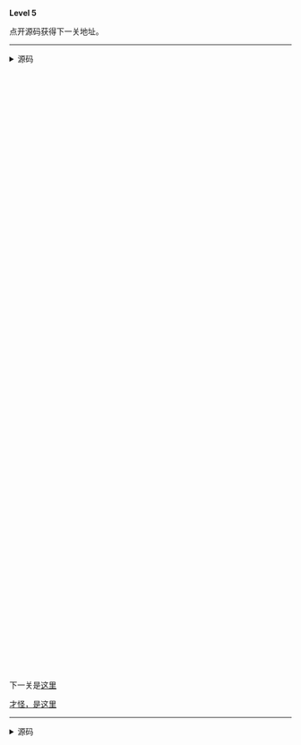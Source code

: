 **Level 5**

点开源码获得下一关地址。

--------

<details><summary>源码</summary><pre>
**Level 5**

点开源码获得下一关地址。
</pre></details>

<br /><br /><br /><br /><br /><br /><br /><br /><br /><br /><br /><br /><br /><br /><br /><br /><br /><br /><br /><br /><br /><br /><br /><br /><br /><br /><br /><br /><br /><br /><br /><br /><br /><br /><br /><br /><br /><br /><br /><br /><br /><br /><br /><br /><br /><br /><br /><br /><br /><br /><br /><br /><br /><br /><br /><br /><br /><br /><br /><br /><br /><br /><br />

下一关是[这里](/riddle/o04azmml)<a href="/riddle/bmV4dCBsZXZlbDogZWZqODQ2cTU="><div style="color=#f2f2f2">才怪，是这里</font></a>

--------

<details><summary>源码</summary><pre>
**Level 5**

点开源码获得下一关地址。

--------

**Level 5**

点开源码获得下一关地址。

下一关是[这里](.)<a href="/riddle/bmV4dCBsZXZlbDogZWZqODQ2cTU=">
</pre></details>
